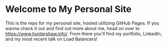 # Welcome to My Personal Site

This is the repo for my personal site, hosted utilizing GitHub Pages. If you wanna check it out and find out more about me, head on over to https://www.huntershaw.info/. From there you'll find my portfolio, LinkedIn, and my most recent talk on Load Balancers!
